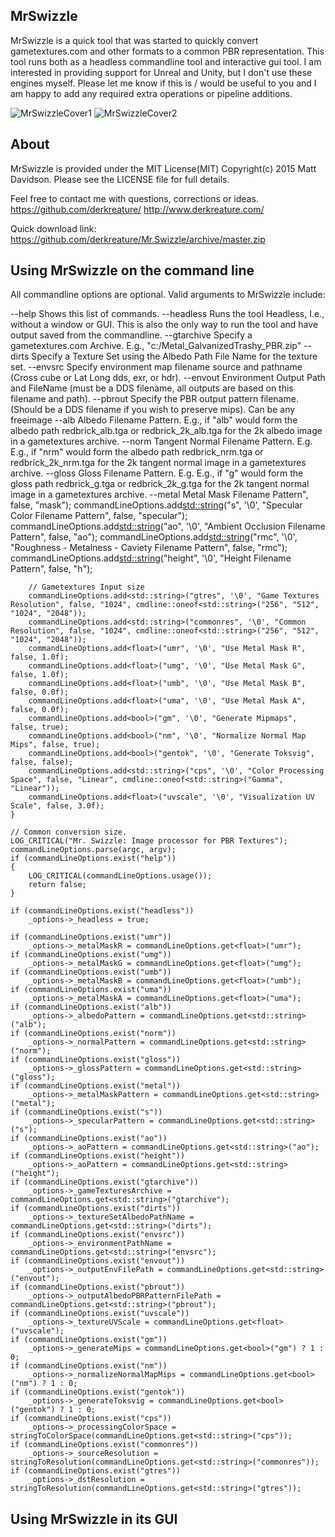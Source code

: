 MrSwizzle
--------------

MrSwizzle is a quick tool that was started to quickly convert gametextures.com and other formats to a common PBR representation.
This tool runs both as a headless commandline tool and interactive gui tool.
I am interested in providing support for Unreal and Unity, but I don't use these engines myself.
Please let me know if this is / would be useful to you and I am happy to add any required extra operations or pipeline additions.

![MrSwizzleCover1](https://github.com/derkreature/IBLBaker/blob/master/images/screenshot0.jpg)
![MrSwizzleCover2](https://github.com/derkreature/IBLBaker/blob/master/images/screenshot1.jpg)


About
--------------
MrSwizzle is provided under the MIT License(MIT)
Copyright(c) 2015 Matt Davidson.
Please see the LICENSE file for full details.

Feel free to contact me with questions, corrections or ideas.
https://github.com/derkreature/
http://www.derkreature.com/

Quick download link:
https://github.com/derkreature/Mr.Swizzle/archive/master.zip

Using MrSwizzle on the command line
--------------

All commandline options are optional.
Valid arguments to MrSwizzle include:

--help         Shows this list of commands.
--headless     Runs the tool Headless, I.e., without a window or GUI. This is also the only way to run the tool and have output saved from the commandline.
--gtarchive    Specify a gametextures.com Archive. E.g., "c:/Metal_GalvanizedTrashy_PBR.zip"
--dirts        Specify a Texture Set using the Albedo Path File Name for the texture set.
--envsrc       Specify environment map filename source and pathname (Cross cube or Lat Long dds, exr, or hdr).
--envout       Environment Output Path and FileName (must be a DDS filename, all outputs are based on this filename and path).
--pbrout       Specify the PBR output pattern filename. (Should be a DDS filename if you wish to preserve mips). Can be any freeimage 
--alb          Albedo Filename Pattern. E.g., if "alb" would form the albedo path redbrick_alb.tga or redbrick_2k_alb.tga for the 2k albedo image in a gametextures archive.
--norm         Tangent Normal Filename Pattern. E.g. E.g., if "nrm" would form the albedo path redbrick_nrm.tga or redbrick_2k_nrm.tga for the 2k tangent normal image in a gametextures archive.
--gloss        Gloss Filename Pattern. E.g. E.g., if "g" would form the gloss path redbrick_g.tga or redbrick_2k_g.tga for the 2k tangent normal image in a gametextures archive.
--metal        Metal Mask Filename Pattern", false, "mask");
        commandLineOptions.add<std::string>("s", '\0', "Specular Color Filename Pattern", false, "specular");
        commandLineOptions.add<std::string>("ao", '\0', "Ambient Occlusion Filename Pattern", false, "ao");
        commandLineOptions.add<std::string>("rmc", '\0', "Roughness - Metalness - Caviety Filename Pattern", false, "rmc");
        commandLineOptions.add<std::string>("height", '\0', "Height Filename Pattern", false, "h");
    
        // Gametextures Input size
        commandLineOptions.add<std::string>("gtres", '\0', "Game Textures Resolution", false, "1024", cmdline::oneof<std::string>("256", "512", "1024", "2048"));
        commandLineOptions.add<std::string>("commonres", '\0', "Common Resolution", false, "1024", cmdline::oneof<std::string>("256", "512", "1024", "2048"));
        commandLineOptions.add<float>("umr", '\0', "Use Metal Mask R", false, 1.0f);
        commandLineOptions.add<float>("umg", '\0', "Use Metal Mask G", false, 1.0f);
        commandLineOptions.add<float>("umb", '\0', "Use Metal Mask B", false, 0.0f);
        commandLineOptions.add<float>("uma", '\0', "Use Metal Mask A", false, 0.0f);
        commandLineOptions.add<bool>("gm", '\0', "Generate Mipmaps", false, true);
        commandLineOptions.add<bool>("nm", '\0', "Normalize Normal Map Mips", false, true);
        commandLineOptions.add<bool>("gentok", '\0', "Generate Toksvig", false, false);
        commandLineOptions.add<std::string>("cps", '\0', "Color Processing Space", false, "Linear", cmdline::oneof<std::string>("Gamma", "Linear"));
        commandLineOptions.add<float>("uvscale", '\0', "Visualization UV Scale", false, 3.0f);
    }
    
    // Common conversion size.
    LOG_CRITICAL("Mr. Swizzle: Image processor for PBR Textures");
    commandLineOptions.parse(argc, argv);
    if (commandLineOptions.exist("help"))
    {
        LOG_CRITICAL(commandLineOptions.usage());
        return false;
    }
    
    if (commandLineOptions.exist("headless"))
        _options->_headless = true;
    
    if (commandLineOptions.exist("umr"))
        _options->_metalMaskR = commandLineOptions.get<float>("umr");
    if (commandLineOptions.exist("umg"))
        _options->_metalMaskG = commandLineOptions.get<float>("umg");
    if (commandLineOptions.exist("umb"))
        _options->_metalMaskB = commandLineOptions.get<float>("umb");
    if (commandLineOptions.exist("uma"))
        _options->_metalMaskA = commandLineOptions.get<float>("uma");
    if (commandLineOptions.exist("alb"))
        _options->_albedoPattern = commandLineOptions.get<std::string>("alb");
    if (commandLineOptions.exist("norm"))
        _options->_normalPattern = commandLineOptions.get<std::string>("norm");
    if (commandLineOptions.exist("gloss"))
        _options->_glossPattern = commandLineOptions.get<std::string>("gloss");
    if (commandLineOptions.exist("metal"))
        _options->_metalMaskPattern = commandLineOptions.get<std::string>("metal");
    if (commandLineOptions.exist("s"))
        _options->_specularPattern = commandLineOptions.get<std::string>("s");
    if (commandLineOptions.exist("ao"))
        _options->_aoPattern = commandLineOptions.get<std::string>("ao");
    if (commandLineOptions.exist("height"))
        _options->_aoPattern = commandLineOptions.get<std::string>("height");
    if (commandLineOptions.exist("gtarchive"))
        _options->_gameTexturesArchive = commandLineOptions.get<std::string>("gtarchive");
    if (commandLineOptions.exist("dirts"))
        _options->_textureSetAlbedoPathName = commandLineOptions.get<std::string>("dirts");
    if (commandLineOptions.exist("envsrc"))
        _options->_environmentPathName = commandLineOptions.get<std::string>("envsrc");
    if (commandLineOptions.exist("envout"))
        _options->_outputEnvFilePath = commandLineOptions.get<std::string>("envout");
    if (commandLineOptions.exist("pbrout"))
        _options->_outputAlbedoPBRPatternFilePath = commandLineOptions.get<std::string>("pbrout");
    if (commandLineOptions.exist("uvscale"))
        _options->_textureUVScale = commandLineOptions.get<float>("uvscale");
    if (commandLineOptions.exist("gm"))
        _options->_generateMips = commandLineOptions.get<bool>("gm") ? 1 : 0;
    if (commandLineOptions.exist("nm"))
        _options->_normalizeNormalMapMips = commandLineOptions.get<bool>("nm") ? 1 : 0;
    if (commandLineOptions.exist("gentok"))
        _options->_generateToksvig = commandLineOptions.get<bool>("gentok") ? 1 : 0;
    if (commandLineOptions.exist("cps"))
        _options->_processingColorSpace = stringToColorSpace(commandLineOptions.get<std::string>("cps"));
    if (commandLineOptions.exist("commonres"))
        _options->_sourceResolution = stringToResolution(commandLineOptions.get<std::string>("commonres"));
    if (commandLineOptions.exist("gtres"))
        _options->_dstResolution = stringToResolution(commandLineOptions.get<std::string>("gtres"));



Using MrSwizzle in its GUI
--------------
